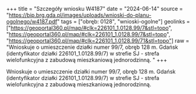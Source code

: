 +++
title = "Szczegóły wniosku W4187"
date = "2024-06-14"
source = "https://bip.brg.gda.pl/images/uploads/wnioski-do-planu-ogolnego/w4187.pdf"
tags = ["obręb: 0128", "wnioski-ogolne"]
geolinks = ["https://geoportal360.pl/map/#clk=226101_1.0128.99/7&stl=topo", "https://geoportal360.pl/map/#clk=226101_1.0128.99/7&stl=topo", "https://geoportal360.pl/map/#clk=226101_1.0128.99/71&stl=topo"]
raw = "Wnioskuje o umieszczenie działki numer 99/7, obręb 128 m. Gdańsk (identyfikator działki 226101_1.0128.99/7) w strefie SJ - strefa wielofunkcyjna z zabudową mieszkaniową jednorodzinną. "
+++

Wnioskuje o umieszczenie działki numer 99/7, obręb 128 m. Gdańsk (identyfikator
działki 226101_1.0128.99/7) w strefie SJ - strefa wielofunkcyjna z zabudową mieszkaniową
jednorodzinną.



